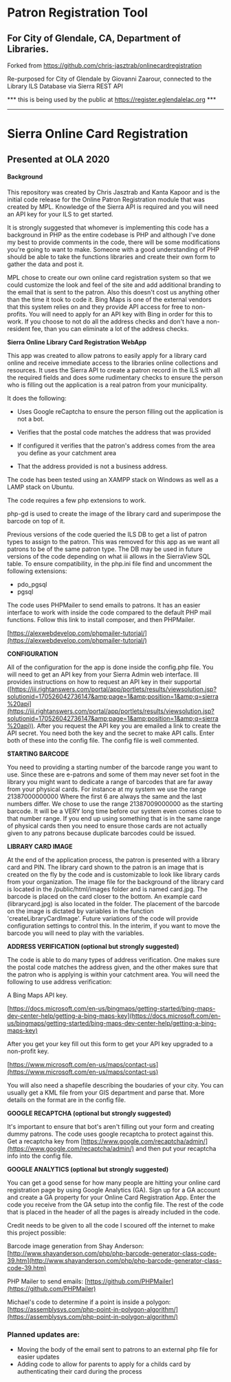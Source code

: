 # Patron Registration Tool

## For City of Glendale, CA, Department of Libraries. 

Forked from https://github.com/chris-jasztrab/onlinecardregistration

Re-purposed for City of Glendale by Giovanni Zaarour, connected to the Library ILS Database via Sierra REST API

*** this is being used by the public at https://register.eglendalelac.org ***

-------

# Sierra Online Card Registration

## Presented at OLA 2020

#### Background

This repository was created by Chris Jasztrab and Kanta Kapoor and is the initial code release for the Online Patron Registration module that was created by MPL.  Knowledge of the Sierra API is required and you will need an API key for your ILS to get started.

It is strongly suggested that whomever is implementing this code has a background in PHP as the entire codebase is PHP and although I've done my best to provide comments in the code, there will be some modifications you're going to want to make.  Someone with a good understanding of PHP should be able to take the functions libraries and create their own form to gather the data and post it.

MPL chose to create our own online card registration system so that we could customize the look and feel of the site and add additional branding to the email that is sent to the patron.  Also this doesn't cost us anything other than the time it took to code it.  Bing Maps is one of the external vendors that this system relies on and they provide API access for free to non-profits.  You will need to apply for an API key with Bing in order for this to work.
If you choose to not do all the address checks and don't have a non-resident fee, than you can eliminate a lot of the address checks.  

**Sierra Online Library Card Registration WebApp**

This app was created to allow patrons to easily apply for a library card online and receive immediate access to the libraries online collections and resources. It uses the Sierra API to create a patron record in the ILS with all the required fields and does some rudimentary checks to ensure the person who is filling out the application is a real patron from your municipality.

It does the following:

- Uses Google reCaptcha to ensure the person filling out the application is not a bot.
- Verifies that the postal code matches the address that was provided

- If configured it verifies that the patron&#39;s address comes from the area you define as your catchment area
- That the address provided is not a business address.

The code has been tested using an XAMPP stack on Windows as well as a LAMP stack on Ubuntu.

The code requires a few php extensions to work.

php-gd is used to create the image of the library card and superimpose the barcode on top of it.

Previous versions of the code queried the ILS DB to get a list of patron types to assign to the patron. This was removed for this app as we want all patrons to be of the same patron type. The DB may be used in future versions of the code depending on what iii allows in the SierraView SQL table. To ensure compatibility, in the php.ini file find and uncomment the following extensions:

- pdo\_pgsql
- pgsql

The code uses PHPMailer to send emails to patrons. It has an easier interface to work with inside the code compared to the default PHP mail functions. Follow this link to install composer, and then PHPMailer.

[https://alexwebdevelop.com/phpmailer-tutorial/](https://alexwebdevelop.com/phpmailer-tutorial/)

**CONFIGURATION**

All of the configuration for the app is done inside the config.php file. You will need to get an API key from your Sierra Admin web interface. III provides instructions on how to request an API key in their supportal ([https://iii.rightanswers.com/portal/app/portlets/results/viewsolution.jsp?solutionid=170526042736147&amp;page=1&amp;position=1&amp;q=sierra%20api](https://iii.rightanswers.com/portal/app/portlets/results/viewsolution.jsp?solutionid=170526042736147&amp;page=1&amp;position=1&amp;q=sierra%20api)). After you request the API key you are emailed a link to create the API secret. You need both the key and the secret to make API calls. Enter both of these into the config file. The config file is well commented.

**STARTING BARCODE**

You need to providing a starting number of the barcode range you want to use. Since these are e-patrons and some of them may never set foot in the library you might want to dedicate a range of barcodes that are far away from your physical cards. For instance at my system we use the range 21387000000000 Where the first 6 are always the same and the last numbers differ. We chose to use the range 21387009000000 as the starting barcode. It will be a VERY long time before our system even comes close to that number range. If you end up using something that is in the same range of physical cards then you need to ensure those cards are not actually given to any patrons because duplicate barcodes could be issued.

**LIBRARY CARD IMAGE**

At the end of the application process, the patron is presented with a library card and PIN. The library card shown to the patron is an image that is created on the fly by the code and is customizable to look like library cards from your organization. The image file for the background of the library card is located in the /public/html/images folder and is named card.jpg. The barcode is placed on the card closer to the bottom. An example card (librarycard.jpg) is also located in the folder. The placement of the barcode on the image is dictated by variables in the function &#39;createLibraryCardImage&#39;. Future variations of the code will provide configuration settings to control this. In the interim, if you want to move the barcode you will need to play with the variables.

**ADDRESS VERIFICATION (optional but strongly suggested)**

The code is able to do many types of address verification. One makes sure the postal code matches the address given, and the other makes sure that the patron who is applying is within your catchment area. You will need the following to use address verification:

A Bing Maps API key.

[https://docs.microsoft.com/en-us/bingmaps/getting-started/bing-maps-dev-center-help/getting-a-bing-maps-key](https://docs.microsoft.com/en-us/bingmaps/getting-started/bing-maps-dev-center-help/getting-a-bing-maps-key)

After you get your key fill out this form to get your API key upgraded to a non-profit key.

[https://www.microsoft.com/en-us/maps/contact-us](https://www.microsoft.com/en-us/maps/contact-us)

You will also need a shapefile describing the boudaries of your city. You can usually get a KML file from your GIS department and parse that. More details on the format are in the config file.

**GOOGLE RECAPTCHA (optional but strongly suggested)**

It&#39;s important to ensure that bot&#39;s aren&#39;t filling out your form and creating dummy patrons. The code uses google recaptcha to protect against this. Get a recaptcha key from [https://www.google.com/recaptcha/admin/](https://www.google.com/recaptcha/admin/) and then put your recaptcha info into the config file.

**GOOGLE ANALYTICS (optional but strongly suggested)**

You can get a good sense for how many people are hitting your online card registration page by using Google Analytics (GA). Sign up for a GA account and create a GA property for your Online Card Registration App. Enter the code you receive from the GA setup into the config file. The rest of the code that is placed in the header of all the pages is already included in the code.

Credit needs to be given to all the code I scoured off the internet to make this project possible:

Barcode image generation from Shay Anderson: [http://www.shayanderson.com/php/php-barcode-generator-class-code-39.htm](http://www.shayanderson.com/php/php-barcode-generator-class-code-39.htm)

PHP Mailer to send emails: [https://github.com/PHPMailer](https://github.com/PHPMailer)

Michael&#39;s code to determine if a point is inside a polygon: [https://assemblysys.com/php-point-in-polygon-algorithm/](https://assemblysys.com/php-point-in-polygon-algorithm/)

### Planned updates are:
- Moving the body of the email sent to patrons to an external php file for easier updates
- Adding code to allow for parents to apply for a childs card by authenticating their card during the process
